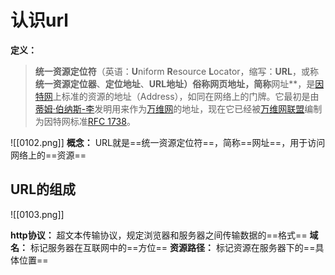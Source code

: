 # 认识url
**定义：** 
>**统一资源定位符**（英语：**U**niform **R**esource **L**ocator，缩写：**URL**，或称**统一资源定位器**、**定位地址**、**URL地址）俗称网页地址，简称**网址**，是[因特网](https://zh.wikipedia.org/wiki/%E5%9B%A0%E7%89%B9%E7%BD%91 "因特网")上标准的资源的地址（Address），如同在网络上的门牌。它最初是由[蒂姆·伯纳斯-李](https://zh.wikipedia.org/wiki/%E8%92%82%E5%A7%86%C2%B7%E4%BC%AF%E7%BA%B3%E6%96%AF-%E6%9D%8E "蒂姆·伯纳斯-李")发明用来作为[万维网](https://zh.wikipedia.org/wiki/%E4%B8%87%E7%BB%B4%E7%BD%91 "万维网")的地址，现在它已经被[万维网联盟](https://zh.wikipedia.org/wiki/%E4%B8%87%E7%BB%B4%E7%BD%91%E8%81%94%E7%9B%9F "万维网联盟")编制为因特网标准[RFC 1738](https://tools.ietf.org/html/rfc1738)。

![[0102.png]]
**概念：** URL就是==统一资源定位符==，简称==网址==，用于访问网络上的==资源==
## URL的组成
![[0103.png]]

**http协议：** 超文本传输协议，规定浏览器和服务器之间传输数据的==格式==
**域名：** 标记服务器在互联网中的==方位==
**资源路径：** 标记资源在服务器下的==具体位置==
